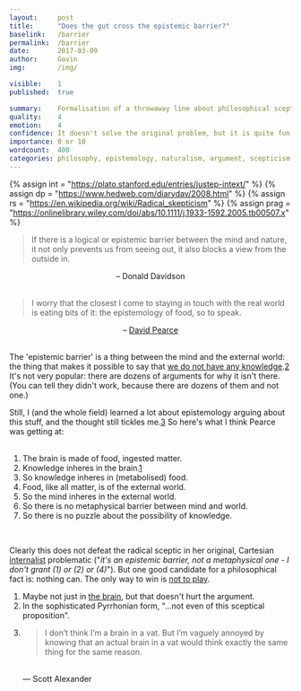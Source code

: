 ```yaml
---
layout:     post
title:      "Does the gut cross the epistemic barrier?"
baselink:   /barrier
permalink:  /barrier
date:       2017-03-09
author:     Gavin   
img:        /img/

visible:    1
published:  true

summary:    Formalisation of a throwaway line about philosophical scepticism.
quality:    4
emotion:	4
confidence: It doesn't solve the original problem, but it is quite fun.
importance: 0 or 10
wordcount:  400
categories:	philosophy, epistemology, naturalism, argument, scepticism
---
```


{%	assign int = "https://plato.stanford.edu/entries/justep-intext/"	%}
{%	assign dp = "https://www.hedweb.com/diarydav/2008.html"	%}
{%	assign rs = "https://en.wikipedia.org/wiki/Radical_skepticism"		%}
{%	assign prag = "https://onlinelibrary.wiley.com/doi/abs/10.1111/j.1933-1592.2005.tb00507.x"	%}


<blockquote>
	If there is a logical or epistemic barrier between the mind and nature, it not only prevents us from seeing out, it also blocks a view from the outside in.
</blockquote>
<center>– Donald Davidson</center>
<br>

<blockquote>
	I worry that the closest I come to staying in touch with the real world is eating bits of it: the epistemology of food, so to speak. 
</blockquote>
<center>– <a href="{{dp}}">David Pearce</a></center>
<br>

The 'epistemic barrier' is a thing between the mind and the external world: the thing that makes it possible to say that <a href="{{rs}}">we do not have any knowledge</a>.<a href="#fn:2" id="fnref:2">2</a> It's not very popular: there are dozens of arguments for why it isn't there. (You can tell they didn't work, because there are dozens of them and not one.)
<br>

Still, I (and the whole field) learned a lot about epistemology arguing about this stuff, and the thought still tickles me.<a href="#fn:3" id="fnref:3">3</a> So here's what I think Pearce was getting at:
<br><br>

<ol>
	<li>The brain is made of food, ingested matter.</li>
	<li>Knowledge inheres in the brain.<a href="#fn:1" id="fnref:1">1</a></li>
	<li>So knowledge inheres in (metabolised) food.</li>
	<li>Food, like all matter, is of the external world.</li>
	<li>So the mind inheres in the external world.</li>
	<li>So there is no metaphysical barrier between mind and world.</li>
	<li>So there is no puzzle about the possibility of knowledge.</li>
</ol><br>


Clearly this does not defeat the radical sceptic in her original, Cartesian <a href="{{int}}">internalist</a> problematic ("<i>it's an epistemic barrier, not a metaphysical one - I don't grant (1) or (2) or (4)</i>"). But one good candidate for a philosophical fact is: nothing can. The only way to win is <a href="{{prag}}">not to play</a>.

<!-- 
<blockquote>
	it is true that ‘I seem to see a table’ does not entail ‘I see a table’; but ‘I seem to feel a pain’ does entail ‘I feel a pain’. So scepticism loses its force — cannot open up its characteristic gap — with regard to that which ultimately most concerns us, pleasure and pain.
</blockquote>
<center>– Galen Strawson</center>
 -->

<div class="footnotes">

<ol>
    <!-- 1 -->
    <li class="footnote" id="fn:1">
		Maybe not just in <a href="https://en.wikipedia.org/wiki/Enteric_nervous_system">the brain</a>, but that doesn't hurt the argument.
	</li>
	<!--  -->
	<li class="footnote" id="fn:2">
		In the sophisticated Pyrrhonian form, "...not even of this sceptical proposition".
	</li>
	<!--  -->
	<li class="footnote" id="fn:3">
		<blockquote>
			I don’t think I’m a brain in a vat. But I’m vaguely annoyed by knowing that an actual brain in a vat would think exactly the same thing for the same reason. 
		</blockquote>
		<br>
		&#8213; Scott Alexander
	</li>
		
	

</ol>
</div>

<br>

